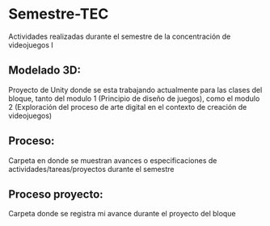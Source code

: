# Semestre-TEC
Actividades realizadas durante el semestre de la concentración de videojuegos I

## Modelado 3D: 
Proyecto de Unity donde se esta trabajando actualmente para las clases del bloque, tanto del modulo 1 (Principio de diseño de juegos), como el modulo 2 (Exploración del proceso de arte digital en el contexto de creación de videojuegos)

## Proceso: 
Carpeta en donde se muestran avances o especificaciones de actividades/tareas/proyectos durante el semestre

## Proceso proyecto:
Carpeta donde se registra mi avance durante el proyecto del bloque
